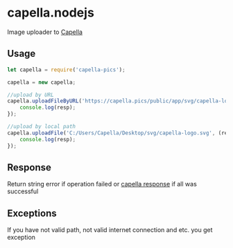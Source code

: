 # capella.nodejs

Image uploader to [Capella](https://github.com/codex-team/capella)

## Usage

```js
let capella = require('capella-pics');

capella = new capella;

//upload by URL
capella.uploadFileByURL('https://capella.pics/public/app/svg/capella-logo.svg', (resp) => {
    console.log(resp);
});

//upload by local path
capella.uploadFile('C:/Users/Capella/Desktop/svg/capella-logo.svg', (resp) => {
    console.log(resp);
});
```

## Response
Return string error if operation failed or [capella response](https://github.com/codex-team/capella#upload-api) if all was successful

## Exceptions
If you have not valid path, not valid internet connection and etc. you get exception 
